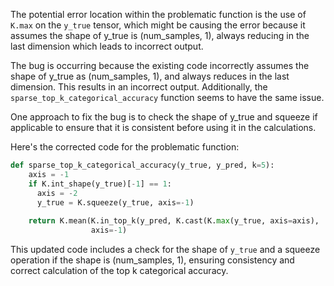 The potential error location within the problematic function is the use of `K.max` on the `y_true` tensor, which might be causing the error because it assumes the shape of y_true is (num_samples, 1), always reducing in the last dimension which leads to incorrect output. 

The bug is occurring because the existing code incorrectly assumes the shape of y_true as (num_samples, 1), and always reduces in the last dimension. This results in an incorrect output. Additionally, the `sparse_top_k_categorical_accuracy` function seems to have the same issue.

One approach to fix the bug is to check the shape of y_true and squeeze if applicable to ensure that it is consistent before using it in the calculations.

Here's the corrected code for the problematic function:

```python
def sparse_top_k_categorical_accuracy(y_true, y_pred, k=5):
    axis = -1
    if K.int_shape(y_true)[-1] == 1:
      axis = -2
      y_true = K.squeeze(y_true, axis=-1)
      
    return K.mean(K.in_top_k(y_pred, K.cast(K.max(y_true, axis=axis), 'int32'), k),
                  axis=-1)
```
This updated code includes a check for the shape of `y_true` and a squeeze operation if the shape is (num_samples, 1), ensuring consistency and correct calculation of the top k categorical accuracy.